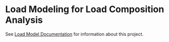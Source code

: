 # Load Modeling for Load Composition Analysis

See [Load Model Documentation](http://docs.gridlabd.us?user=dchassin&project=load_model) for information about this project.
